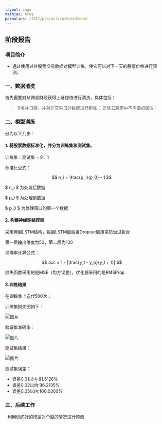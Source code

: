 ```yaml
---
layout: page
mathjax: true
permalink: /2017/projects/p19/midterm/
---
```


## 阶段报告

### 项目简介

+ 通过使用过往股票交易数据对模型训练，使它可以对下一天的股票价格进行预测。


### 一、数据清洗

首先需要对从网易财经获得上证综值进行清洗，具体包括：

> 1)填补日期，并对非交易日的数据进行剔除；
> 2)除去股票中不需要的属性；

### 二、模型训练

分为以下几步：

#### 1. 将股票数据标准化，并分为训练集和测试集。

训练集：测试集 = 9：1

标准化公式：

$$ n_i = \frac{p_i}{p_0} - 1 $$

$ n_i $ 为处理后数据

$ p_i $ 为处理前数据

$ p_0 $ 为处理窗口的第一个数据

#### 2. 构建神经网络模型

采用两层LSTM结构，每层LSTM层后接Dropout层用来防治过拟合

第一层输出维度为50，第二层为100

准确率计算公式：

$$ acc = 1 - |\frac{y_t - y_p}{y_t + 1}| $$

损失函数采用的是MSE（均方误差），优化器采用的是RMSProp

#### 3.训练结果

在训练集上迭代500次：

训练集损失图如下：

![图片](https://github.com/lucifer443/bitdm.github.io/blob/master/2017/projects/p19/train_loss.png)

验证集准确率：

![图片](https://github.com/lucifer443/bitdm.github.io/blob/master/2017/projects/p19/val_acc.png)

测试集结果：

![图片](https://github.com/lucifer443/bitdm.github.io/blob/master/2017/projects/p19/test.png)
 

测试集误差：
 
* 误差0.01以内:81.5126%
* 误差0.02以内:96.2185%
* 误差0.05以内:100.0000%
 
### 三、后续工作
 
利用训练好的模型对个股的情况进行预测
